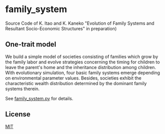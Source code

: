 # family_system
Source Code of K. Itao and K. Kaneko "Evolution of Family Systems and Resultant Socio-Economic Structures" in preparation)

## One-trait model
We build a simple model of societies consisting of families which grow by the family labor and evolve strategies concerning the timing for children to leave the parent's home and the inheritance distribution among children. With evolutionary simulation, four basic family systems emerge depending on environmental parameter values. Besides, societies exhibit the characteristic wealth distribution determined by the dominant family systems therein.

See [family_system.py](family_system.py) for details.

## License
[MIT](LICENSE)
